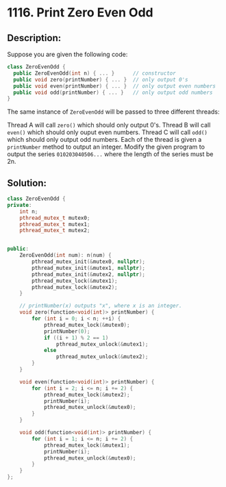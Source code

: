 # 1116. Print Zero Even Odd

## Description:

Suppose you are given the following code:

```c++
class ZeroEvenOdd {
  public ZeroEvenOdd(int n) { ... }      // constructor
  public void zero(printNumber) { ... }  // only output 0's
  public void even(printNumber) { ... }  // only output even numbers
  public void odd(printNumber) { ... }   // only output odd numbers
}
```

The same instance of `ZeroEvenOdd` will be passed to three different threads:

Thread A will call `zero()` which should only output 0's.
Thread B will call `even()` which should only ouput even numbers.
Thread C will call `odd()` which should only output odd numbers.
Each of the thread is given a `printNumber` method to output an integer. Modify the given program to output the series `010203040506...` where the length of the series must be 2n.

## Solution:

```c++
class ZeroEvenOdd {
private:
    int n;
    pthread_mutex_t mutex0;
    pthread_mutex_t mutex1;
    pthread_mutex_t mutex2;


public:
    ZeroEvenOdd(int num): n(num) {
        pthread_mutex_init(&mutex0, nullptr);
        pthread_mutex_init(&mutex1, nullptr);
        pthread_mutex_init(&mutex2, nullptr);
        pthread_mutex_lock(&mutex1);
        pthread_mutex_lock(&mutex2);
    }

    // printNumber(x) outputs "x", where x is an integer.
    void zero(function<void(int)> printNumber) {
        for (int i = 0; i < n; ++i) {
            pthread_mutex_lock(&mutex0);
            printNumber(0);
            if ((i + 1) % 2 == 1)
                pthread_mutex_unlock(&mutex1);
            else
                pthread_mutex_unlock(&mutex2);
        }
    }

    void even(function<void(int)> printNumber) {
        for (int i = 2; i <= n; i += 2) {
            pthread_mutex_lock(&mutex2);
            printNumber(i);
            pthread_mutex_unlock(&mutex0);
        }
    }

    void odd(function<void(int)> printNumber) {
        for (int i = 1; i <= n; i += 2) {
            pthread_mutex_lock(&mutex1);
            printNumber(i);
            pthread_mutex_unlock(&mutex0);
        }
    }
};
```

<!-- remark：

-  -->

